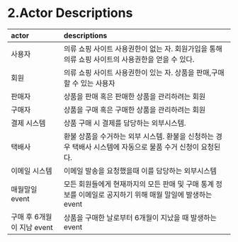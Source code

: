 # 2.Actor Descriptions

| actor                      | descriptions                                                                                               |
| :------------------------- | :--------------------------------------------------------------------------------------------------------- |
| 사용자                     | 의류 쇼핑 사이트 사용권한이 없는 자. 회원가입을 통해 의류 쇼핑 사이트의 사용권한을 얻을 수 있다.           |
| 회원                       | 의류 쇼핑 사이트 사용권한이 있는 자. 상품을 판매,구매 할 수 있는 사용자                                    |
| 판매자                     | 상품을 판매 혹은 판매한 상품을 관리하려는 회원                                                             |
| 구매자                     | 상품을 구매 혹은 구매한 상품을 관리하려는 회원                                                             |
| 결제 시스템                | 상품 구매 시 결제를 담당하는 외부시스템.                                                                   |
| 택배사                     | 환불 상품을 수거하는 외부 시스템. 환불을 신청하는 경우 택배사 시스템에 자동으로 물품 수거 신청이 요청된다. |
| 이메일 시스템              | 이메일 발송을 요청했을때 이를 담당하는 외부시스템                                                          |
| 매월말일 event             | 모든 회원들에게 현재까지의 모든 판매 및 구매 통계 정보를 이메일로 공지하기 위해 매월 말일에 발생하는 event |
| 구매 후 6개월이 지남 event | 상품을 구매한 날로부터 6개월이 지났을 때 발생하는 event                                                    |
